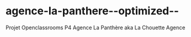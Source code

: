 # agence-la-panthere--optimized--
Projet Openclassrooms P4 Agence La Panthère aka La Chouette Agence
